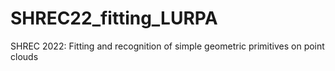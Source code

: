 # SHREC22_fitting_LURPA
SHREC 2022: Fitting and recognition of simple geometric primitives on point clouds

